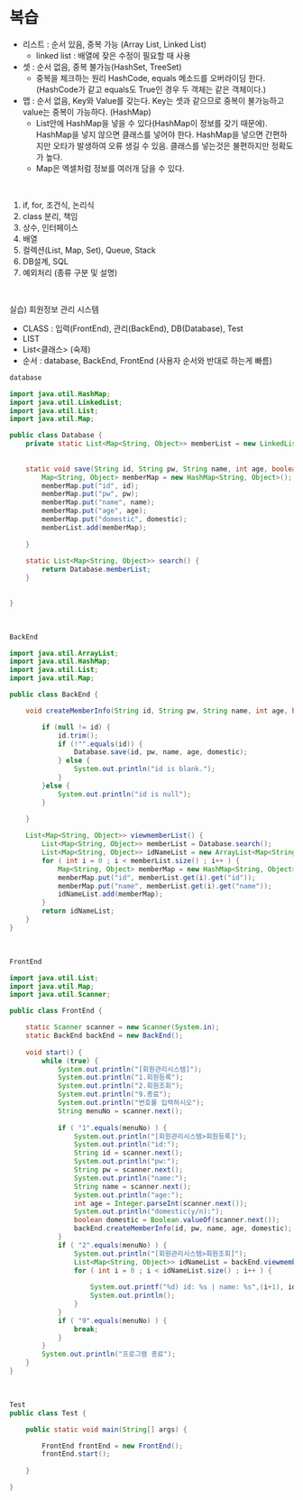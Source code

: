 
# 복습
- 리스트 : 순서 있음, 중복 가능 (Array List, Linked List)
  - linked list : 배열에 잦은 수정이 필요할 때 사용
- 셋 : 순서 없음, 중복 불가능(HashSet, TreeSet)
  - 중복을 체크하는 원리 HashCode, equals 메소드를 오버라이딩 한다.(HashCode가 같고 equals도 True인 경우 두 객체는 같은 객체이다.)
- 맵 : 순서 없음, Key와 Value를 갖는다. Key는 셋과 같으므로 중복이 불가능하고 value는 중복이 가능하다. (HashMap)
  - List안에 HashMap을 넣을 수 있다(HashMap이 정보를 갖기 때문에). HashMap을 넣지 않으면 클래스를 넣어야 한다. HashMap을 넣으면 간편하지만 오타가 발생하여 오류 생길 수 있음. 클래스를 넣는것은 불편하지만 정확도가 높다.
  - Map은 엑셀처럼 정보를 여러개 담을 수 있다.

<br>

1. if, for, 조건식, 논리식
2. class 분리, 책임
3. 상수, 인터페이스
4. 배열
5. 컬렉션(List, Map, Set), Queue, Stack
6. DB설계, SQL
7. 예외처리 (종류 구분 및 설명)

<br>

실습) 회원정보 관리 시스템
- CLASS : 입력(FrontEnd), 관리(BackEnd), DB(Database), Test
- LIST<Map>
- List<클래스> (숙제)
- 순서 : database, BackEnd, FrontEnd (사용자 순서와 반대로 하는게 빠름)

```java
database

import java.util.HashMap;
import java.util.LinkedList;
import java.util.List;
import java.util.Map;

public class Database {
	private static List<Map<String, Object>> memberList = new LinkedList<Map<String, Object>>();
	
	
	static void save(String id, String pw, String name, int age, boolean domestic) {
		Map<String, Object> memberMap = new HashMap<String, Object>();
		memberMap.put("id", id);
		memberMap.put("pw", pw);
		memberMap.put("name", name);
		memberMap.put("age", age);
		memberMap.put("domestic", domestic);
		memberList.add(memberMap);
		
	}
	
	static List<Map<String, Object>> search() {
		return Database.memberList;
	}
	
	
}
```

<br>

```java
BackEnd

import java.util.ArrayList;
import java.util.HashMap;
import java.util.List;
import java.util.Map;

public class BackEnd {

	void createMemberInfo(String id, String pw, String name, int age, boolean domestic) {

		if (null != id) {
			id.trim();
			if (!"".equals(id)) {
				Database.save(id, pw, name, age, domestic);
			} else {
				System.out.println("id is blank.");
			}
		}else {
			System.out.println("id is null");
		}
		
	}

	List<Map<String, Object>> viewmemberList() {
		List<Map<String, Object>> memberList = Database.search();
		List<Map<String, Object>> idNameList = new ArrayList<Map<String, Object>>();
		for ( int i = 0 ; i < memberList.size() ; i++ ) {
			Map<String, Object> memberMap = new HashMap<String, Object>();
			memberMap.put("id", memberList.get(i).get("id"));
			memberMap.put("name", memberList.get(i).get("name"));
			idNameList.add(memberMap);
		}
		return idNameList;
	}
}
```

<br>

```java
FrontEnd

import java.util.List;
import java.util.Map;
import java.util.Scanner;

public class FrontEnd {

	static Scanner scanner = new Scanner(System.in);
	static BackEnd backEnd = new BackEnd();
	
	void start() {
		while (true) {
			System.out.println("[회원관리시스템]");
			System.out.println("1.회원등록");
			System.out.println("2.회원조회");
			System.out.println("9.종료");
			System.out.println("번호를 입력하시오");
			String menuNo = scanner.next();
						
			if ( "1".equals(menuNo) ) {
				System.out.println("[회원관리시스템>회원등록]");
				System.out.println("id:");
				String id = scanner.next();
				System.out.println("pw:");
				String pw = scanner.next();
				System.out.println("name:");
				String name = scanner.next();
				System.out.println("age:");
				int age = Integer.parseInt(scanner.next());
				System.out.println("domestic(y/n):");
				boolean domestic = Boolean.valueOf(scanner.next());
				backEnd.createMemberInfo(id, pw, name, age, domestic);
			}
			if ( "2".equals(menuNo) ) {
				System.out.println("[회원관리시스템>회원조회]");
				List<Map<String, Object>> idNameList = backEnd.viewmemberList();
				for ( int i = 0 ; i < idNameList.size() ; i++ ) {
					
					System.out.printf("%d) id: %s | name: %s",(i+1), idNameList.get(i).get("id"), idNameList.get(i).get("name"));
					System.out.println();
				}
			}
			if ( "9".equals(menuNo) ) {
				break;
			}
		}
		System.out.println("프로그램 종료");
	}
}
```

<br>

```java
Test
public class Test {

	public static void main(String[] args) {

		FrontEnd frontEnd = new FrontEnd();
		frontEnd.start();
		
	}

}
```

